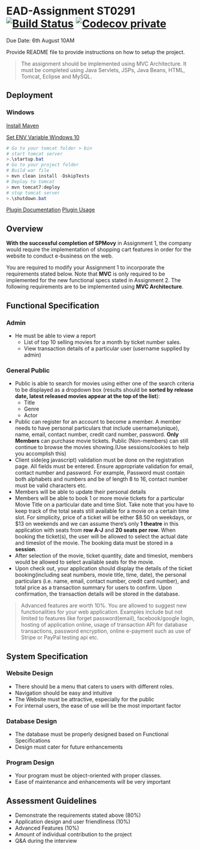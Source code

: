 # EAD-Assignment ST0291 [![Build Status](https://travis-ci.com/PotatoDrug/EAD-Assignment.svg?token=6u9dQjLz7vCpD1gzxyL5&branch=master)](https://travis-ci.com/PotatoDrug/EAD-Assignment) [![Codecov private](https://img.shields.io/codecov/c/token/kjqDtFyGLg/github/PotatoDrug/EAD-Assignment.svg)](https://codecov.io/gh/PotatoDrug/EAD-Assignment)

Due Date: 6th August 10AM

Provide README file to provide instructions on how to setup the project.

> The assignment should be implemented using MVC Architecture. It must be completed using Java Servlets, JSPs, Java Beans, HTML, Tomcat, Eclipse and MySQL.

## Deployment

### Windows

[Install Maven](https://www.mkyong.com/maven/how-to-install-maven-in-windows/)

[Set ENV Variable Windows 10](https://superuser.com/questions/949560/how-do-i-set-system-environment-variables-in-windows-10)

```powershell
# Go to your tomcat folder > bin
# start tomcat server
>.\startup.bat
# Go to your project folder
# Build war file
> mvn clean install -DskipTests
# Deploy to tomcat
> mvn tomcat7:deploy
# stop tomcat server
>.\shutdown.bat
```
[Plugin Documentation](http://tomcat.apache.org/maven-plugin-trunk/tomcat7-maven-plugin/plugin-info.html)
[Plugin Usage](http://tomcat.apache.org/maven-plugin-trunk/tomcat7-maven-plugin/usage.html)

## Overview

**With the successful completion of SPMovy** in Assignment 1, the company would require the implementation of shopping cart features in order for the website to conduct e-business on the web. 

You are required to modify your Assignment 1 to incorporate the requirements stated below.
Note that **MVC** is only required to be implemented for the new functional specs stated in Assignment 2. The following requirements are to be implemented using **MVC Architecture**.

## Functional Specification

### Admin

* He must be able to view a report
  * List of top 10 selling movies for a month by ticket number sales.
  * View transaction details of a particular user (username supplied by admin)

### General Public

* Public is able to search for movies using either one of the search criteria to be displayed as a dropdown box (results should be **sorted by release date, latest released movies appear at the top of the list**):
  * Title
  * Genre
  * Actor
* Public can register for an account to become a member. A member needs to have personal particulars that include username(unique), name, email, contact number, credit card number, password. **Only Members** can purchase movie tickets. Public (Non-members) can still continue to browse the movies showing.(Use sessions/cookies to help you accomplish this)
* Client side(eg javascript) validation must be done on the registration page. All fields must be entered. Ensure appropriate validation for email, contact number and password. For example, Password must contain both alphabets and numbers and be of length 8 to 16, contact number must be valid characters etc.
* Members will be able to update their personal details
* Members will be able to book 1 or more movie tickets for a particular Movie Title on a particular date and time Slot.  Take note that you have to keep track of the total seats still available for a movie on a certain time slot.  For simplicity, price of a ticket will be either $8.50 on weekdays, or $13 on weekends and we can assume there’s only **1 theatre** in this application with seats from **row A-J** and **20 seats per row**. When booking the ticket(s), the user will be allowed to select the actual date and timeslot of the movie. The booking data must be stored in a **session**.
* After selection of the movie, ticket quantity, date and timeslot, members would be allowed to select available seats for the movie.
* Upon check out, your application should display the details of the ticket booking(including seat numbers, movie title, time, date), the personal particulars (i.e. name, email, contact number, credit card number), and total price as a transaction summary for users to confirm. Upon confirmation, the transaction details will be stored in the database. 

> Advanced features are worth 10%. You are allowed to suggest new functionalities for your web application. Examples include but not limited to features like forget password(email), facebook/google login, hosting of application online, usage of transaction API for database transactions, password encryption, online e-payment such as use of Stripe or PayPal testing api etc.

## System Specification

### Website Design

* There should be a menu that caters to users with different roles.
* Navigation should be easy and intuitive
* The Website must be attractive, especially for the public
* For internal users, the ease of use will be the most important factor

### Database Design

* The database must be properly designed based on Functional Specifications
* Design must cater for future enhancements

### Program Design

* Your program must be object-oriented with proper classes.
* Ease of maintenance and enhancements will be very important

## Assessment Guidelines

* Demonstrate the requirements stated above (80%)
* Application design and user friendliness (10%)
* Advanced Features (10%)
* Amount of individual contribution to the project
* Q&A during the interview
